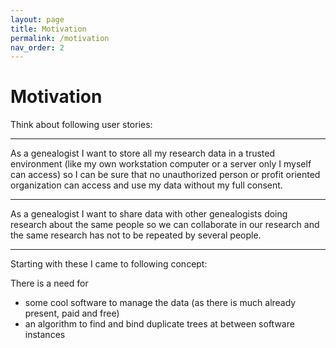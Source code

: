 ```yaml
---
layout: page
title: Motivation
permalink: /motivation
nav_order: 2
---
```


# Motivation

Think about following user stories:

---

As a genealogist I want to store all my research data in a trusted environment
(like my own workstation computer or a server only I myself can access) so I
can be sure that no unauthorized person or profit oriented organization can
access and use my data without my full consent.

---

As a genealogist I want to share data with other genealogists doing research
about the same people so we can collaborate in our research and the same
research has not to be repeated by several people.

---

Starting with these I came to following concept:

There is a need for
- some cool software to manage the data (as there is much already present, paid and free)
- an algorithm to find and bind duplicate trees at between software instances
